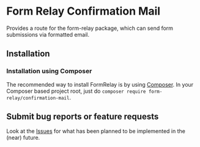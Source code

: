 Form Relay Confirmation Mail
============================

Provides a route for the form-relay package, which can send form submissions via formatted email.

## Installation

### Installation using Composer

The recommended way to install FormRelay is by using [Composer](https://getcomposer.org).
In your Composer based project root, just do `composer require form-relay/confirmation-mail`.

## Submit bug reports or feature requests

Look at the [Issues](https://github.com/form-relay/confirmation-mail/issues) for what has been planned to be implemented in the (near) future.

